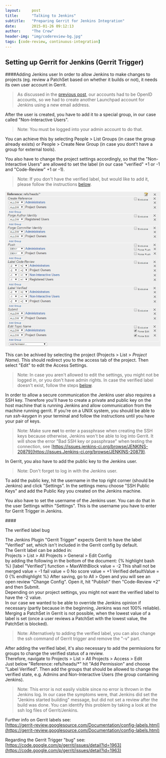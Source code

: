 ```yaml
---
layout:     post
title:      "Talking to Jenkins"
subtitle:   "Preparing Gerrit for Jenkins Integration"
date:       2015-01-26 09:12:13
author:     "The Crew"
header-img: "img/codereview-bg.jpg"
tags: [code-review, continuous-integration]
---
```


## Setting up Gerrit for Jenkins (Gerrit Trigger)
####Adding Jenkins user
In order to allow Jenkins to make changes to projects (eg. review a PatchSet based on whether it builds or not), it needs its own user account in Gerrit.
> As discussed in the [previous post](http://ciforios.github.io/2015/01/27/Gerrit/), our accounts had to be OpenID accounts, so we had to create another Launchpad account for Jenkins using a new email address.

After the user is created, you have to add it to a special group, in our case called "Non-Interactive Users".
> Note: You must be logged into your admin account to do that.

You can achieve this by selecting People > List Groups (in case the group already exists) or People > Create New Group (in case you dont't have a group for external tools).

You also have to change the project settings accordingly, so that the "Non-Interactive Users" are allowed to set the label (in our case "verified" +1 or -1 and "Code-Review" +1 or -1).

> Note: If you don't have the verified label, but would like to add it, please follow the instructions [below](#verifiedLabel).

![Access Settings in Gerrit](/img/gerrit/project_access_settings_gerrit.PNG)

This can be achived by selecting the project (Projects > List > *Project Name*). This should redirect you to the access tab of the project. Then select "Edit" to edit the Access Settings.
> Note: In case you aren't allowed to edit the settings, you might not be logged in, or you don't have admin rights.
> In case the verified label doesn't exist, follow the steps [below](#verifiedLabel).

In order to allow a secure communication the Jenkins user also requires a SSH key. Therefore you'll have to create a private and public key on the host machine that is running Jenkins and allow communication from the machine running gerrit. If you're on a UNIX system, you should be able to run *ssh-keygen* in your terminal and follow the instructions until you have your pair of keys.
> Note: Make sure **not** to enter a passphrase when creating the SSH keys because otherwise, Jenkins won't be able to log into Gerrit. It will show the error "Bad SSH key or passphrase" when testing the connection, see [https://issues.jenkins-ci.org/browse/JENKINS-20879](https://issues.Jenkins-ci.org/browse/JENKINS-20879).

In Gerrit, you also have to add the public key to the Jenkins user.
> Note: Don't forget to log in with the Jenkins user.

To add the public key, hit the username in the top right corner (should be Jenkins) and click "Settings". In the settings menu choose "SSH Public Keys" and add the Public Key you created on the Jenkins machine.

You also have to set the username of the Jenkins user. You can do that in the user Settings within "Settings". This is the username you have to enter for Gerrit Trigger in Jenkins.

####<div id="verifiedLabel"/>The verified label bug

The Jenkins Plugin "Gerrit Trigger" expects Gerrit to have the label "Verified" set, which isn't included in the Gerrit config by default.<br>
The Gerrit label can be added in:<br>
Projects > List > All Projects > General > Edit Config<br>
by adding the following in the bottom of the document:
{% highlight bash %}
[label "Verified"]
	function = MaxWithBlock
	value = -2 This shall not be merged
	value = -1 fail
	value =  0 No score
	value = +1 Verified
	defaultValue = 0
{% endhighlight %}
After saving, go to All > Open and you will see an open review "Change Config". Open it, hit "Publish" then "Code-Review +2" and then Submit.<br>
Depending on your project settings, you might not want the verified label to have the -2 value. <br>
In our case we wanted to be able to override the Jenkins opinion if necessary (partly because in the beginning, Jenkins was not 100% reliable). Merging a PatchSet in Gerrit is not possible, when the lowest value of a label is set (once a user reviews a PatchSet with the lowest value, the PatchSet is blocked).

> Note: Alternatively to adding the verified label, you can also change the ssh command of Gerrit trigger and remove the "-v" part.

After adding the verified label, it's also necessary to add the permissions for groups to change the verified status of a review.<br>
Therefore, navigate to Projects > List > All Projects > Access > Edit<br>
Just below "Reference: refs/heads/*" hit "Add Permission" and choose "Label Verified". Then add the groups that should be allowed to change the verified state, e.g. Admins and Non-Interactive Users (the group containing Jenkins).

> Note: This error is not easily visible since no error is thrown in the Jenkins log. In our case the symptoms were, that Jenkins did set the "Jenkins started building" message, but did not set a review after the build was done. You can identify this problem by taking a look at the ssh log files of Gerrit/Jenkins.

Further info on Gerrit labels see: <br>
[https://gerrit-review.googlesource.com/Documentation/config-labels.html](https://gerrit-review.googlesource.com/Documentation/config-labels.html)

Regarding the Gerrit Trigger "bug" see: <br>
[https://code.google.com/p/gerrit/issues/detail?id=1963](https://code.google.com/p/gerrit/issues/detail?id=1963)